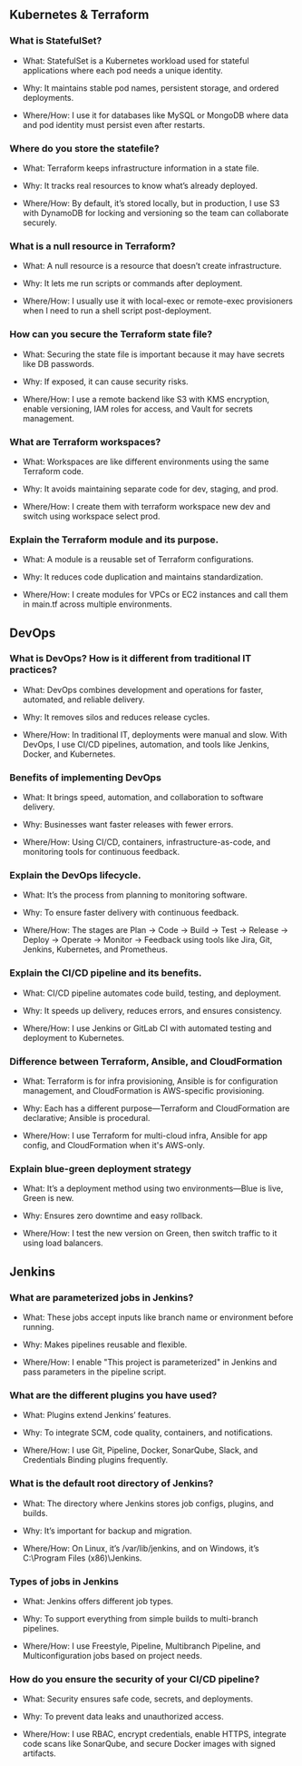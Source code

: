 ## Kubernetes & Terraform

### What is StatefulSet?

- What: StatefulSet is a Kubernetes workload used for stateful applications where each pod needs a unique identity.

- Why: It maintains stable pod names, persistent storage, and ordered deployments.

- Where/How: I use it for databases like MySQL or MongoDB where data and pod identity must persist even after restarts.

### Where do you store the statefile?

- What: Terraform keeps infrastructure information in a state file.

- Why: It tracks real resources to know what’s already deployed.

- Where/How: By default, it’s stored locally, but in production, I use S3 with DynamoDB for locking and versioning so the team can collaborate securely.

### What is a null resource in Terraform?

- What: A null resource is a resource that doesn’t create infrastructure.

- Why: It lets me run scripts or commands after deployment.

- Where/How: I usually use it with local-exec or remote-exec provisioners when I need to run a shell script post-deployment.

### How can you secure the Terraform state file?

- What: Securing the state file is important because it may have secrets like DB passwords.

- Why: If exposed, it can cause security risks.

- Where/How: I use a remote backend like S3 with KMS encryption, enable versioning, IAM roles for access, and Vault for secrets management.

### What are Terraform workspaces?

- What: Workspaces are like different environments using the same Terraform code.

- Why: It avoids maintaining separate code for dev, staging, and prod.

- Where/How: I create them with terraform workspace new dev and switch using workspace select prod.

### Explain the Terraform module and its purpose.

- What: A module is a reusable set of Terraform configurations.

- Why: It reduces code duplication and maintains standardization.

- Where/How: I create modules for VPCs or EC2 instances and call them in main.tf across multiple environments.

## DevOps

### What is DevOps? How is it different from traditional IT practices?

- What: DevOps combines development and operations for faster, automated, and reliable delivery.

- Why: It removes silos and reduces release cycles.

- Where/How: In traditional IT, deployments were manual and slow. With DevOps, I use CI/CD pipelines, automation, and tools like Jenkins, Docker, and Kubernetes.

### Benefits of implementing DevOps

- What: It brings speed, automation, and collaboration to software delivery.

- Why: Businesses want faster releases with fewer errors.

- Where/How: Using CI/CD, containers, infrastructure-as-code, and monitoring tools for continuous feedback.

### Explain the DevOps lifecycle.

- What: It’s the process from planning to monitoring software.

- Why: To ensure faster delivery with continuous feedback.

- Where/How: The stages are Plan → Code → Build → Test → Release → Deploy → Operate → Monitor → Feedback using tools like Jira, Git, Jenkins, Kubernetes, and Prometheus.

### Explain the CI/CD pipeline and its benefits.

- What: CI/CD pipeline automates code build, testing, and deployment.

- Why: It speeds up delivery, reduces errors, and ensures consistency.

- Where/How: I use Jenkins or GitLab CI with automated testing and deployment to Kubernetes.

### Difference between Terraform, Ansible, and CloudFormation

- What: Terraform is for infra provisioning, Ansible is for configuration management, and CloudFormation is AWS-specific provisioning.

- Why: Each has a different purpose—Terraform and CloudFormation are declarative; Ansible is procedural.

- Where/How: I use Terraform for multi-cloud infra, Ansible for app config, and CloudFormation when it's AWS-only.

### Explain blue-green deployment strategy

- What: It’s a deployment method using two environments—Blue is live, Green is new.

- Why: Ensures zero downtime and easy rollback.

- Where/How: I test the new version on Green, then switch traffic to it using load balancers.

## Jenkins

### What are parameterized jobs in Jenkins?

- What: These jobs accept inputs like branch name or environment before running.

- Why: Makes pipelines reusable and flexible.

- Where/How: I enable "This project is parameterized" in Jenkins and pass parameters in the pipeline script.

### What are the different plugins you have used?

- What: Plugins extend Jenkins’ features.

- Why: To integrate SCM, code quality, containers, and notifications.

- Where/How: I use Git, Pipeline, Docker, SonarQube, Slack, and Credentials Binding plugins frequently.

### What is the default root directory of Jenkins?

- What: The directory where Jenkins stores job configs, plugins, and builds.

- Why: It’s important for backup and migration.

- Where/How: On Linux, it’s /var/lib/jenkins, and on Windows, it’s C:\Program Files (x86)\Jenkins.

### Types of jobs in Jenkins

- What: Jenkins offers different job types.

- Why: To support everything from simple builds to multi-branch pipelines.

- Where/How: I use Freestyle, Pipeline, Multibranch Pipeline, and Multiconfiguration jobs based on project needs.

### How do you ensure the security of your CI/CD pipeline?

- What: Security ensures safe code, secrets, and deployments.

- Why: To prevent data leaks and unauthorized access.

- Where/How: I use RBAC, encrypt credentials, enable HTTPS, integrate code scans like SonarQube, and secure Docker images with signed artifacts.
